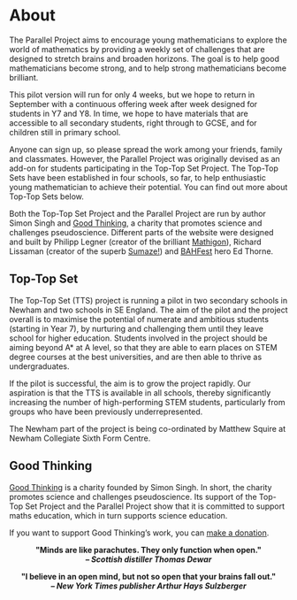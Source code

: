 # About

The Parallel Project aims to encourage young mathematicians to explore the world
of mathematics by providing a weekly set of challenges that are designed to
stretch brains and broaden horizons. The goal is to help good mathematicians
become strong, and to help strong mathematicians become brilliant.

This pilot version will run for only 4 weeks, but we hope to return in September
with a continuous offering week after week designed for students in Y7 and Y8.
In time, we hope to have materials that are accessible to all secondary
students, right through to GCSE, and for children still in primary school.

Anyone can sign up, so please spread the work among your friends, family and
classmates. However, the Parallel Project was originally devised as an add-on
for students participating in the Top-Top Set Project. The Top-Top Sets have
been established in four schools, so far, to help enthusiastic young
mathematician to achieve their potential. You can find out more about Top-Top
Sets below.

Both the Top-Top Set Project and the Parallel Project are run by author Simon
Singh and [Good Thinking](http://parallel.org.uk/good-thinking), a charity that
promotes science and challenges pseudoscience. Different parts of the website
were designed and built by Philipp Legner (creator of the brilliant
[Mathigon](https://mathigon.org/)), Richard Lissaman (creator of the superb
[Sumaze!](http://mei.org.uk/sumaze)) and [BAHFest](http://london.bahfest.com/)
hero Ed Thorne.


## Top-Top Set

The Top-Top Set (TTS) project is running a pilot in two secondary schools in
Newham and two schools in SE England. The aim of the pilot and the project
overall is to maximise the potential of numerate and ambitious students
(starting in Year 7), by nurturing and challenging them until they leave school
for higher education. Students involved in the project should be aiming beyond
A* at A level, so that they are able to earn places on STEM degree courses at
the best universities, and are then able to thrive as undergraduates. 
 
If the pilot is successful, the aim is to grow the project rapidly. Our
aspiration is that the TTS is available in all schools, thereby significantly
increasing the number of high-performing STEM students, particularly from groups
who have been previously underrepresented.
 
The Newham part of the project is being co-ordinated by Matthew Squire at Newham
Collegiate Sixth Form Centre.


## Good Thinking

[Good Thinking](http://goodthinkingsociety.org/) is a charity founded by Simon
Singh. In short, the charity promotes science and challenges pseudoscience. Its
support of the Top-Top Set Project and the Parallel Project show that it is
committed to support maths education, which in turn supports science education.

If you want to support Good Thinking’s work, you can
[make a donation](http://goodthinkingsociety.org/donate/).

<div style="text-align:center">

**"Minds are like parachutes. They only function when open."  
_– Scottish distiller Thomas Dewar_**

**"I believe in an open mind, but not so open that your brains fall out."  
_– New York Times publisher Arthur Hays Sulzberger_**

</div>

